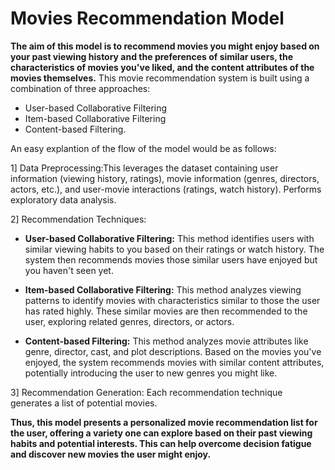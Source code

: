 # Movies Recommendation Model
**The aim of this model is to recommend movies you might enjoy based on your past viewing history and the preferences of similar users, the characteristics of movies you've liked, and the content attributes of the movies themselves.** This movie recommendation system is built using a combination of three approaches: 
- User-based Collaborative Filtering
- Item-based Collaborative Filtering
- Content-based Filtering.

An easy explantion of the flow of the model would be as follows:

1] Data Preprocessing:This leverages the dataset containing user information (viewing history, ratings), movie information (genres, directors, actors, etc.), and user-movie interactions (ratings, watch history). Performs exploratory data analysis.

2] Recommendation Techniques:
- **User-based Collaborative Filtering:** This method identifies users with similar viewing habits to you based on their ratings or watch history.
The system then recommends movies those similar users have enjoyed but you haven't seen yet.

- **Item-based Collaborative Filtering:** This method analyzes viewing patterns to identify movies with characteristics similar to those the user has rated highly.
These similar movies are then recommended to the user, exploring related genres, directors, or actors.

- **Content-based Filtering:** This method analyzes movie attributes like genre, director, cast, and plot descriptions.
Based on the movies you've enjoyed, the system recommends movies with similar content attributes, potentially introducing the user to new genres you might like.

3] Recommendation Generation: Each recommendation technique generates a list of potential movies.

**Thus, this model presents a personalized movie recommendation list for the user, offering a variety one can explore based on their past viewing habits and potential interests. This can help overcome decision fatigue and discover new movies the user might enjoy.**
